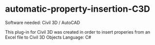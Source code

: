 # automatic-property-insertion-C3D
Software needed: Civil 3D / AutoCAD


This plug-in for Civil 3D was created in order to insert properies from an Excel file to Civil 3D Objects
Language: C#
